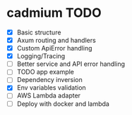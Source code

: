 # cadmium TODO

-   [x] Basic structure
-   [x] Axum routing and handlers
-   [x] Custom ApiError handling
-   [x] Logging/Tracing
-   [ ] Better service and API error handling
-   [ ] TODO app example
-   [ ] Dependency inversion
-   [x] Env variables validation
-   [ ] AWS Lambda adapter
-   [ ] Deploy with docker and lambda
